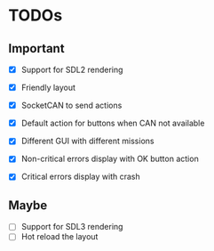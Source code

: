 # TODOs

## Important
- [X] Support for SDL2 rendering
- [X] Friendly layout
- [X] SocketCAN to send actions

- [X] Default action for buttons when CAN not available

- [X] Different GUI with different missions
- [X] Non-critical errors display with OK button action
- [X] Critical errors display with crash

## Maybe
- [ ] Support for SDL3 rendering
- [ ] Hot reload the layout
